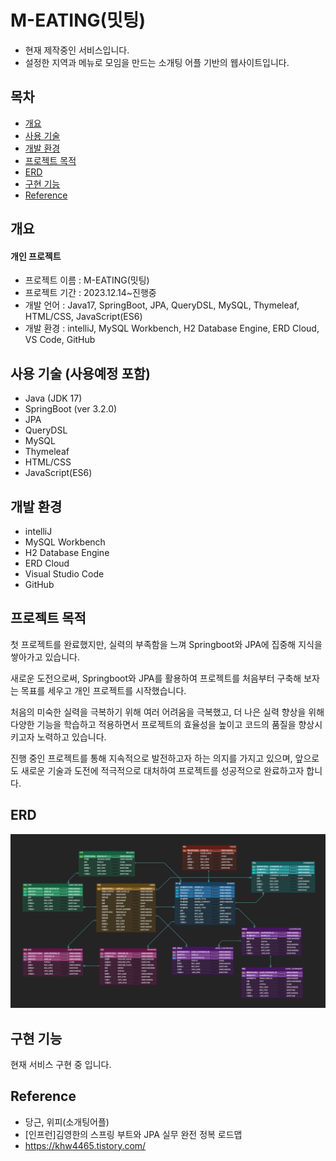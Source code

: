 # M-EATING(밋팅)
* 현재 제작중인 서비스입니다.
* 설정한 지역과 메뉴로 모임을 만드는 소개팅 어플 기반의 웹사이트입니다.

## 목차
* [개요](#개요)
* [사용 기술](#사용-기술)
* [개발 환경](#개발-환경)
* [프로젝트 목적](#프로젝트-목적)
* [ERD](#ERD)
* [구현 기능](#구현-기능)
* [Reference](#Reference)

## 개요
#### 개인 프로젝트
* 프로젝트 이름 : M-EATING(밋팅)
* 프로젝트 기간 : 2023.12.14~진행중
* 개발 언어 : Java17, SpringBoot, JPA, QueryDSL, MySQL, Thymeleaf, HTML/CSS, JavaScript(ES6)
* 개발 환경 : intelliJ, MySQL Workbench, H2 Database Engine, ERD Cloud, VS Code, GitHub

## 사용 기술 (사용예정 포함)
* Java (JDK 17)
* SpringBoot (ver 3.2.0)
* JPA
* QueryDSL
* MySQL
* Thymeleaf
* HTML/CSS
* JavaScript(ES6)

## 개발 환경
* intelliJ
* MySQL Workbench
* H2 Database Engine
* ERD Cloud
* Visual Studio Code
* GitHub

## 프로젝트 목적

첫 프로젝트를 완료했지만, 실력의 부족함을 느껴 Springboot와 JPA에 집중해 지식을 쌓아가고 있습니다.

새로운 도전으로써, Springboot와 JPA를 활용하여 프로젝트를 처음부터 구축해 보자는 목표를 세우고 개인 프로젝트를 시작했습니다.

처음의 미숙한 실력을 극복하기 위해 여러 어려움을 극복했고, 더 나은 실력 향상을 위해 다양한 기능을 학습하고 적용하면서 프로젝트의 효율성을 높이고 코드의 품질을 향상시키고자 노력하고 있습니다.

진행 중인 프로젝트를 통해 지속적으로 발전하고자 하는 의지를 가지고 있으며, 앞으로도 새로운 기술과 도전에 적극적으로 대처하여 프로젝트를 성공적으로 완료하고자 합니다.

## ERD
![ERD](https://github.com/khw4465/M-Eating/blob/main/ERD.png)

## 구현 기능

현재 서비스 구현 중 입니다.

## Reference
* 당근, 위피(소개팅어플)
* [인프런]김영한의 스프링 부트와 JPA 실무 완전 정복 로드맵
* https://khw4465.tistory.com/
